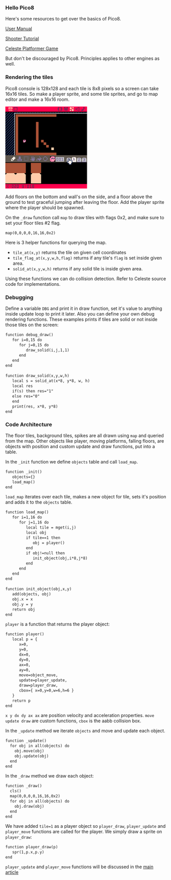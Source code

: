 ### Hello Pico8

Here's some resources to get over the basics of Pico8.

[User Manual](https://www.lexaloffle.com/pico8_manual.txt)

[Shooter Tutorial](https://ztiromoritz.github.io/pico-8-shooter/)

[Celeste Platformer Game](https://www.lexaloffle.com/bbs/?tid=2145)

But don't be discouraged by Pico8. Principles applies to other engines as well.

### Rendering the tiles

Pico8 console is 128x128 and each tile is 8x8 pixels so a screen can take 16x16 tiles. So
make a player sprite, and some tile sprites, and go to map editor and make a 16x16 room.

![map editor edit tiles](pre_map_editor_edit_tiles.gif)

Add floors on the bottom and wall's on the side, and a floor above the ground to test graceful jumping after leaving the floor. Add the player sprite where the player should be spawned.

On the `_draw` function call `map` to draw tiles with flags 0x2, and make sure to set your floor tiles #2 flag.

    map(0,0,0,0,16,16,0x2)

Here is 3 helper functions for querying the map. 
* `tile_at(x,y)` returns the tile on given cell coordinates
* `tile_flag_at(x,y,w,h,flag)` returns if any tile's `flag` is set inside given area.
* `solid_at(x,y,w,h)` returns if any solid tile is inside given area.

Using these functions we can do collision detection. Refer to Celeste source code for implementations.

### Debugging

Define a variable `DBG` and print it in draw function, set it's value to anything inside update loop to print it later. Also you can define your own debug rendering functions. These examples prints if tiles are solid or not inside those tiles on the screen:

    function debug_draw()
       for i=0,15 do
          for j=0,15 do	
             draw_solid(i,j,1,1)
          end
       end
    end

    function draw_solid(x,y,w,h)
       local s = solid_at(x*8, y*8, w, h)
       local res
       if(s) then res="1"
       else res="0"
       end
       print(res, x*8, y*8)
    end

### Code Architecture

The floor tiles, background tiles, spikes are all drawn using `map` and queried from the map. Other objects like player, moving platforms, falling floors, are objects with position and custom update and draw functions, put into a table.

In the `_init` function we define `objects` table and call `load_map`.

    function _init()
       objects={}
       load_map()
    end


`load_map` iterates over each tile, makes a new object for tile, sets it's position and adds it to the `objects` table.

    function load_map()
       for i=1,16 do	
          for j=1,16 do
             local tile = mget(i,j)
             local obj
             if tile==1 then
                obj = player()
             end
             if obj!=null then
                init_object(obj,i*8,j*8)
             end
          end
       end
    end

    function init_object(obj,x,y)
       add(objects, obj)
       obj.x = x
       obj.y = y
       return obj
    end

`player` is a function that returns the player object:

    function player()
       local p = {
          x=0,
          y=0,
          dx=0,
          dy=0,
          ax=0,
          ay=0,
          move=object_move,
          update=player_update,
          draw=player_draw,
          cbox={ x=0,y=0,w=6,h=6 }
       }
       return p
    end

`x y dx dy ax ax` are position velocity and acceleration properties. `move update draw` are custom functions, `cbox` is the aabb collision box.


In the `_update` method we iterate `objects` and move and update each object.

    function _update()
      for obj in all(objects) do
        obj.move(obj)
        obj.update(obj)
      end
    end

In the `_draw` method we draw each object:

    function _draw()
      cls()
      map(0,0,0,0,16,16,0x2)
      for obj in all(objects) do
        obj.draw(obj)
      end
    end

We have added `tile=1` as a player object so `player_draw`, `player_update` and `player_move` functions are called for the player. We simply draw a sprite on `player_draw`:

    function player_draw(p)
       spr(1,p.x,p.y)
    end

`player_update` and `player_move` functions will be discussed in the [main article](README.md)
